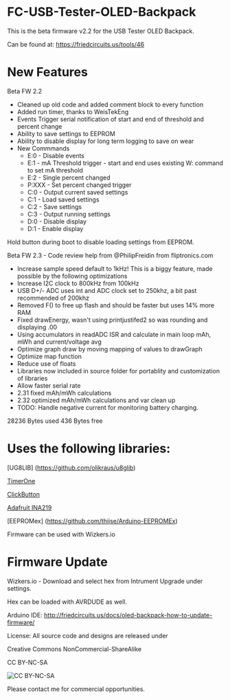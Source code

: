 FC-USB-Tester-OLED-Backpack
===========================
This is the beta firmware v2.2 for the USB Tester OLED Backpack. 

Can be found at:
https://friedcircuits.us/tools/46

New Features
===========================
Beta FW 2.2
* Cleaned up old code and added comment block to every function
* Added run timer, thanks to WeisTekEng
* Events Trigger serial notification of start and end of threshold and percent change
* Ability to save settings to EEPROM
* Ability to disable display for long term logging to save on wear
* New Commmands
	* E:0 - Disable events
	* E:1 - mA Threshold trigger - start and end uses existing W: command to set mA threshold
	* E:2 - Single percent changed
	* P:XXX - Set percent changed trigger
	* C:0 - Output current saved settings
	* C:1 - Load saved settings
	* C:2 - Save settings
	* C:3 - Output running settings
	* D:0 - Disable display
	* D:1 - Enable display

Hold button during boot to disable loading settings from EEPROM. 

Beta FW 2.3 - Code review help from @PhilipFreidin from fliptronics.com
* Increase sample speed default to 1kHz! This is a biggy feature, made possible by the following optimizations
* Increase I2C clock to 800kHz from 100kHz
* USB D+/- ADC uses int and ADC clock set to 250khz, a bit past recommended of 200khz
* Removed F() to free up flash and should be faster but uses 14% more RAM
* Fixed drawEnergy, wasn't using printjustifed2 so was rounding and displaying .00
* Using accumulators in readADC ISR and calculate in main loop mAh, mWh and current/voltage avg
* Optimize graph draw by moving mapping of values to drawGraph
* Optimize map function
* Reduce use of floats
* Libraries now included in source folder for portablity and customization of libraries
* Allow faster serial rate
* 2.31 fixed mAh/mWh calculations
* 2.32 optimized mAh/mWh calculations and var clean up
* TODO: Handle negative current for monitoring battery charging. 

28236 Bytes used
  436 Bytes free

Uses the following libraries:
===========================

[UG8LIB] (https://github.com/olikraus/u8glib)

[TimerOne](https://github.com/PaulStoffregen/TimerOne)

[ClickButton](http://code.google.com/p/clickbutton/)

[Adafruit INA219](https://github.com/adafruit/Adafruit_INA219)

[EEPROMex] (https://github.com/thijse/Arduino-EEPROMEx)



Firmware can be used with Wizkers.io 


Firmware Update
==============================

Wizkers.io - Download and select hex from Intrument Upgrade under settings.

Hex can be loaded with AVRDUDE as well. 

Arduino IDE: http://friedcircuits.us/docs/oled-backpack-how-to-update-firmware/


License: All source code and designs are released under 

Creative Commons NonCommercial-ShareAlike 

CC BY-NC-SA

![CC BY-NC-SA](http://i.creativecommons.org/l/by-nc-sa/3.0/88x31.png)

Please contact me for commercial opportunities. 
